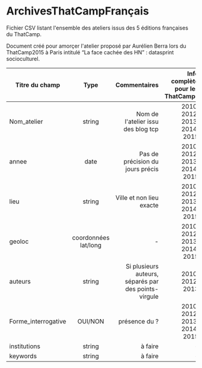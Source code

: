# ArchivesThatCampFrançais

Fichier CSV listant l'ensemble des ateliers issus des 5 éditions françaises du ThatCamp.

Document créé pour amorçer l'atelier proposé par Aurélien Berra lors du ThatCamp2015 à Paris intitulé  “La face cachée des HN” : datasprint socioculturel.


| Titre du champ        | Type           | Commentaires  |Info complète pour les ThatCamps  |
| ------------- |:-------------:| -----:|-----:|
| Nom_atelier      | string | Nom de l'atelier issu des blog tcp |2010, 2012, 2013, 2014, 2015|
| annee     | date      | Pas de précision du jours précis  |2010, 2012, 2013, 2014, 2015|
| lieu | string      | Ville et non lieu exacte    |2010, 2012, 2013, 2014, 2015|
| geoloc | coordonnées lat/long      |    - |2010, 2012, 2013, 2014, 2015|
| auteurs | string      |    Si plusieurs auteurs, séparés par des points-virgule |2010, 2012, 2013|
| Forme_interrogative | OUI/NON      |présence du ?    |2010, 2012, 2013, 2014, 2015|
| institutions | string      |   à faire | - |
| keywords | string     |    à faire |-|
